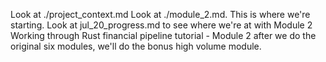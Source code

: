 Look at ./project_context.md
Look at ./module_2.md. This is where we're starting.
Look at jul_20_progress.md to see where we're at with Module 2
Working through Rust financial pipeline tutorial - Module 2
after we do the original six modules, we'll do the bonus high volume module.
